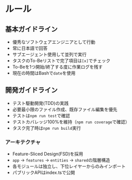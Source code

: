 # ルール

## 基本ガイドライン

- 優秀なソフトウェアエンジニアとして行動
- 常に日本語で回答
- サブエージェント使用して並列で実行
- タスクのTo-Beリストで完了項目は`[x]`でチェック
- To-Beを1つ開始/終了する度に作業ログを残す
- 現在の時間はBashで`date`を使用

## 開発ガイドライン

- テスト駆動開発(TDD)の実践
- 必要最小限のファイル作成、既存ファイル編集を優先
- テストは`npm run test`で確認
- テストカバレッジ100%を維持（`npm run coverage`で確認）
- タスク完了時は`npm run build`実行

### アーキテクチャ

- Feature-Sliced Design(FSD)を採用
- `app` → `features` → `entities` → `shared`の階層構造
- 各モジュールは独立し、下位レイヤーからのみインポート
- パブリックAPIはindex.tsで公開